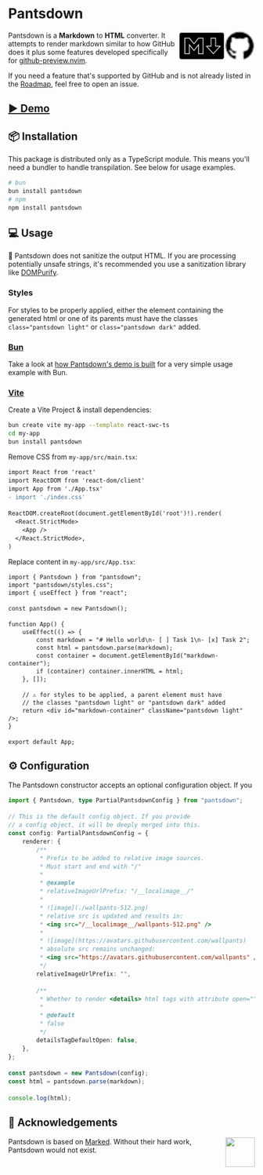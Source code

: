# Pantsdown

<img src="https://raw.githubusercontent.com/wallpants/pantsdown/main/docs/github.svg" height="60px" align="right" />
<img src="https://raw.githubusercontent.com/wallpants/pantsdown/main/docs/markdown.svg" height="60px" align="right" />

Pantsdown is a **Markdown** to **HTML** converter. It attempts to render markdown similar to how GitHub does it plus
some features developed specifically for [github-preview.nvim](https://github.com/wallpants/github-preview.nvim).

If you need a feature that's supported by GitHub and is not already listed in the [Roadmap](#-roadmap),
feel free to open an issue.

## [▶️ Demo](https://wallpants.github.io/pantsdown/)

## 📦 Installation

This package is distributed only as a TypeScript module.
This means you'll need a bundler to handle transpilation.
See below for usage examples.

```sh
# bun
bun install pantsdown
# npm
npm install pantsdown
```

## 💻 Usage

🚨 Pantsdown does not sanitize the output HTML. If you are processing potentially unsafe strings,
it's recommended you use a sanitization library like [DOMPurify](https://github.com/cure53/DOMPurify).

### Styles

For styles to be properly applied, either the element containing the generated html or one of its parents
must have the classes `class="pantsdown light"` or `class="pantsdown dark"` added.

### [Bun](https://bun.sh/)

Take a look at [how Pantsdown's demo is built](https://github.com/wallpants/pantsdown/blob/main/docs/build.ts)
for a very simple usage example with Bun.

### [Vite](https://vitejs.dev/guide/#scaffolding-your-first-vite-project)

Create a Vite Project & install dependencies:

```sh
bun create vite my-app --template react-swc-ts
cd my-app
bun install pantsdown
```

Remove CSS from `my-app/src/main.tsx`:

```diff
import React from 'react'
import ReactDOM from 'react-dom/client'
import App from './App.tsx'
- import './index.css'

ReactDOM.createRoot(document.getElementById('root')!).render(
  <React.StrictMode>
    <App />
  </React.StrictMode>,
)
```

Replace content in `my-app/src/App.tsx`:

```tsx
import { Pantsdown } from "pantsdown";
import "pantsdown/styles.css";
import { useEffect } from "react";

const pantsdown = new Pantsdown();

function App() {
    useEffect(() => {
        const markdown = "# Hello world\n- [ ] Task 1\n- [x] Task 2";
        const html = pantsdown.parse(markdown);
        const container = document.getElementById("markdown-container");
        if (container) container.innerHTML = html;
    }, []);

    // ⚠️ for styles to be applied, a parent element must have
    // the classes "pantsdown light" or "pantsdown dark" added
    return <div id="markdown-container" className="pantsdown light" />;
}

export default App;
```

## ⚙️ Configuration

The Pantsdown constructor accepts an optional configuration object.
If you

```typescript
import { Pantsdown, type PartialPantsdownConfig } from "pantsdown";

// This is the default config object. If you provide
// a config object, it will be deeply merged into this.
const config: PartialPantsdownConfig = {
    renderer: {
        /**
         * Prefix to be added to relative image sources.
         * Must start and end with "/"
         *
         * @example
         * relativeImageUrlPrefix: "/__localimage__/"
         *
         * ![image](./wallpants-512.png)
         * relative src is updated and results in:
         * <img src="/__localimage__/wallpants-512.png" />
         *
         * ![image](https://avatars.githubusercontent.com/wallpants)
         * absolute src remains unchanged:
         * <img src="https://avatars.githubusercontent.com/wallpants" />
         */
        relativeImageUrlPrefix: "",

        /**
         * Whether to render <details> html tags with attribute open=""
         *
         * @default
         * false
         */
        detailsTagDefaultOpen: false,
    },
};

const pantsdown = new Pantsdown(config);
const html = pantsdown.parse(markdown);

console.log(html);
```

## 🤝 Acknowledgements

<a href="https://marked.js.org">
  <img width="60px" height="60px" src="https://marked.js.org/img/logo-black.svg" align="right" />
</a>

Pantsdown is based on [Marked](https://github.com/markedjs/marked).
Without their hard work, Pantsdown would not exist.
